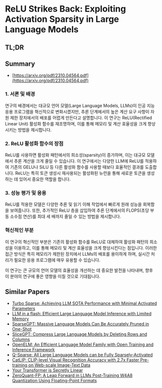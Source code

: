 # ReLU Strikes Back: Exploiting Activation Sparsity in Large Language Models
## TL;DR
## Summary
- [https://arxiv.org/pdf/2310.04564.pdf](https://arxiv.org/pdf/2310.04564.pdf)

### 1. **서론 및 배경**
연구의 배경에서는 대규모 언어 모델(Large Language Models, LLMs)이 인공 지능 응용 프로그램을 혁신적으로 변화시켰지만, 추론 단계에서의 높은 계산 요구 사항이 자원 제한 장치에서의 배포를 어렵게 만든다고 설명합니다. 이 연구는 ReLU(Rectified Linear Unit) 활성화 함수를 재조명하며, 이를 통해 메모리 및 계산 효율성을 크게 향상시키는 방법을 제시합니다.

### 2. **ReLU 활성화 함수의 장점**
ReLU를 사용하면 활성화 패턴에서의 희소성(sparsity)이 증가하며, 이는 대규모 모델에서 추론 계산을 크게 줄일 수 있습니다. 이 연구에서는 다양한 LLM에 ReLU를 적용하여 기존의 GELU나 SiLU 등 다른 활성화 함수를 사용할 때보다 효율적인 결과를 도출합니다. ReLU는 특히 토큰 생성시 재사용되는 활성화된 뉴런을 통해 새로운 토큰을 생성하는 데 있어서 중요한 역할을 합니다.

### 3. **성능 평가 및 응용**
ReLU를 적용한 모델은 다양한 추론 및 읽기 이해 작업에서 빠르게 원래 성능을 회복함을 보여줍니다. 또한, 추가적인 ReLU 층을 삽입하여 추론 단계에서의 FLOPS(초당 부동 소수점 연산)를 최대 세 배까지 줄일 수 있는 방법을 제시합니다.

### **혁신적인 부분**
이 연구의 혁신적인 부분은 기존의 활성화 함수를 ReLU로 대체하여 활성화 패턴의 희소성을 이용하고, 이를 통해 메모리 및 계산 효율성을 크게 향상시킨다는 점입니다. 이러한 접근 방식은 특히 메모리가 제한된 장치에서 LLMs의 배포를 용이하게 하며, 실시간 처리가 필요한 응용 프로그램에 매우 유용할 수 있습니다.

이 연구는 큰 규모의 언어 모델의 효율성을 개선하는 데 중요한 발전을 나타내며, 향후 이 분야의 연구에 좋은 영향을 미칠 것으로 기대됩니다.

## Similar Papers
- [Turbo Sparse: Achieving LLM SOTA Performance with Minimal Activated Parameters](2406.05955.md)
- [LLM in a flash: Efficient Large Language Model Inference with Limited Memory](2312.11514.md)
- [SparseGPT: Massive Language Models Can Be Accurately Pruned in One-Shot](2301.00774.md)
- [SliceGPT: Compress Large Language Models by Deleting Rows and Columns](2401.15024.md)
- [OpenELM: An Efficient Language Model Family with Open Training and Inference Framework](2404.14619.md)
- [Q-Sparse: All Large Language Models can be Fully Sparsely-Activated](2407.10969.md)
- [CatLIP: CLIP-level Visual Recognition Accuracy with 2.7x Faster Pre-training on Web-scale Image-Text Data](2404.15653.md)
- [Your Transformer is Secretly Linear](2405.12250.md)
- [ZeroQuant-FP: A Leap Forward in LLMs Post-Training W4A8 Quantization Using Floating-Point Formats](2307.09782.md)
